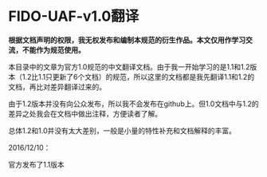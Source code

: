 # FIDO-UAF-v1.0翻译

**根据文档声明的权限，我无权发布和编制本规范的衍生作品。本文仅用作学习交流，不能作为规范使用。**

本目录中的文章为官方1.0规范的中文翻译文档。由于我一开始学习的是1.1和1.2版本（1.2比1.1只更新了6个文档）的规范，所以这里的文档都是我先翻译1.1和1.2的文档，再比对差异翻译过来的。

由于1.2版本并没有向公众发布，所以我不会发布在github上。但1.0文档中与1.2的差异之处我会在文档中做出注释，方便读者了解。

总体1.2和1.0并没有太大差别，一般是小量的特性补充和文档解释的丰富。

2016/12/10：

官方发布了1.1版本
